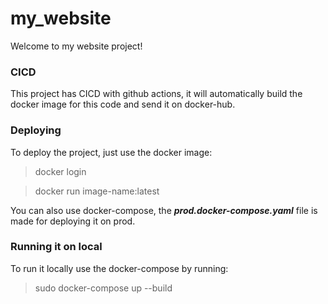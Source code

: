 # my_website

Welcome to my website project!

### CICD

This project has CICD with github actions, it will automatically build the docker image for this code and send it on docker-hub.

### Deploying

To deploy the project, just use the docker image:

> docker login

> docker run image-name:latest

You can also use docker-compose, the ***prod.docker-compose.yaml*** file is made for deploying it on prod.

### Running it on local

To run it locally use the docker-compose by running:

> sudo docker-compose up --build
